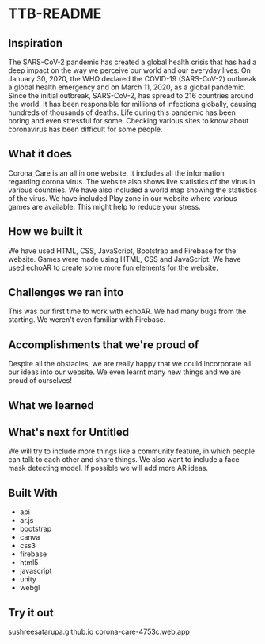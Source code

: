# TTB-README

## Inspiration 
The SARS-CoV-2 pandemic has created a global health crisis that has had a deep impact on the way we perceive our world and our everyday lives. On January 30, 2020, the WHO declared the COVID-19 (SARS-CoV-2) outbreak a global health emergency and on March 11, 2020, as a global pandemic. Since the initial outbreak, SARS-CoV-2, has spread to 216 countries around the world. It has been responsible for millions of infections globally, causing hundreds of thousands of deaths. Life during this pandemic has been boring and even stressful for some. Checking various sites to know about coronavirus has been difficult for some people.

## What it does 
Corona_Care is an all in one website. It includes all the information regarding corona virus. The website also shows live statistics of the virus in various countries. We have also included a world map showing the statistics of the virus. We have included Play zone in our website where various games are available. This might help to reduce your stress.


## How we built it 
We have used HTML, CSS, JavaScript, Bootstrap and Firebase for the website. Games were made using HTML, CSS and JavaScript. We have used echoAR to create some more fun elements for the website.

## Challenges we ran into 
This was our first time to work with echoAR. We had many bugs from the starting. We weren't even familiar with Firebase.

## Accomplishments that we're proud of 
Despite all the obstacles, we are really happy that we could incorporate all our ideas into our website. We even learnt many new things and we are proud of ourselves!

## What we learned 

## What's next for Untitled 
We will try to include more things like a community feature, in which people can talk to each other and share things. We also want to include a face mask detecting model. If possible we will add more AR ideas.
## Built With 
- api
- ar.js
- bootstrap
- canva
- css3
- firebase
- html5
- javascript
- unity
- webgl

## Try it out
 sushreesatarupa.github.io
 corona-care-4753c.web.app
